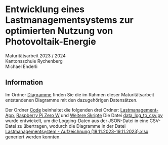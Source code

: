 # Entwicklung eines Lastmanagementsystems zur optimierten Nutzung von Photovoltaik-Energie
Maturitätsarbeit 2023 / 2024  
Kantonsschule Rychenberg  
Michael Enderli

## Information
Im Ordner [Diagramme](https://github.com/LaTartaRugaa/Lastmanagement-System/tree/main/Diagramme) finden Sie die im Rahmen dieser Maturitätsarbeit entstandenen Diagramme mit den dazugehörigen Datensätzen.  

Der Ordner [Code](https://github.com/LaTartaRugaa/Lastmanagement-System/tree/main/Code) beinhaltet die folgenden drei Ordner: [Lastmanagement-App](https://github.com/LaTartaRugaa/Lastmanagement-System/tree/main/Code/Lastmanagement-App), [Raspberry Pi Zero W](https://github.com/LaTartaRugaa/Lastmanagement-System/tree/main/Code/Raspberry%20Pi%20Zero%20W) und [Weitere Skripte](https://github.com/LaTartaRugaa/Lastmanagement-System/tree/main/Code/Weitere%20Skripte)
Die Datei [data_log_to_csv.py](https://github.com/LaTartaRugaa/Lastmanagement-System/blob/main/Code/Weitere%20Skripte/data_log_to_csv.py) wurde entwickelt, um die Logging-Daten aus der JSON-Datei in eine CSV-Datei zu übertragen, wodurch die Diagramme in der Datei [Lastmanagementsystem - Aufzeichnung (18.11.2023-19.11.2023).xlsx](https://github.com/LaTartaRugaa/Lastmanagement-System/blob/main/Diagramme/Lastmanagementsystem%20-%20Aufzeichnung%20(18.11.2023-19.11.2023).xlsx) generiert werden konnten.
